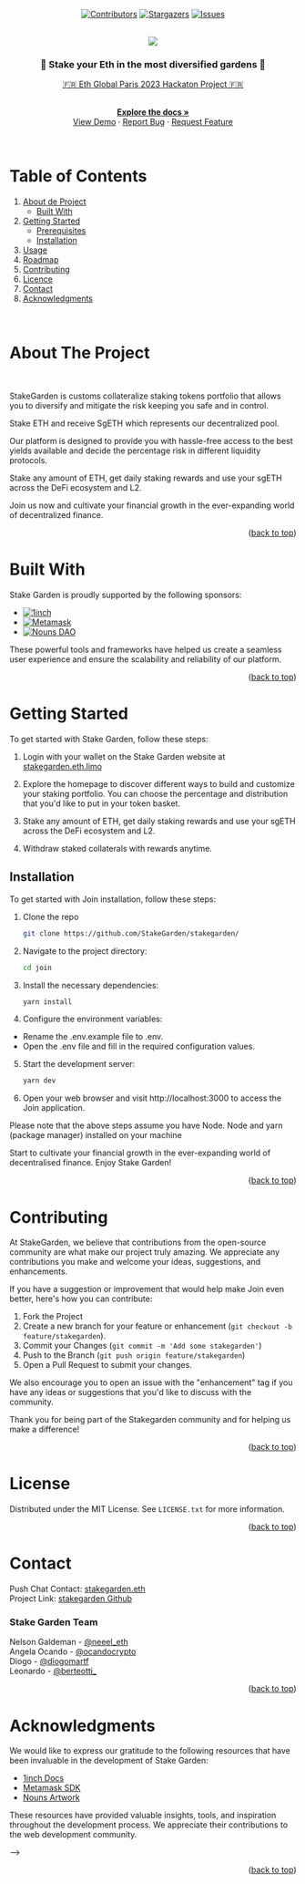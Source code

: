 <a name="readme-top"></a>

<div align="center">

[![Contributors][contributors-shield]][contributors-url]
[![Stargazers][stars-shield]][stars-url]
[![Issues][issues-shield]][issues-url]

</div>

<!-- PROJECT INTRO -->

<br />
<div align="center">
  <a href="https://github.com/StakeGarden/stakegarden">
    <img src="https://i.imgur.com/2XF05aM.png">
  </a>

 <h3 align="center"> 🌳 Stake your Eth in the most diversified gardens 🌳 </h3>

  <p align="center">

  [🇫🇷 Eth Global Paris 2023 Hackaton Project 🇫🇷](https://ethglobal.com/events/paris2023)

   <br />
    <a href="https://github.com/StakeGarden/stakegarden"><strong>Explore the docs »</strong></a>
    <br />
    <a href="https://github.com/StakeGarden/stakegarden">View Demo</a>
    ·
    <a href="https://github.com/StakeGarden/stakegarden">Report Bug</a>
    ·
    <a href="https://github.com/StakeGarden/stakegarden">Request Feature</a>
  </p>
</div>

<br />


<!-- TABLE OF CONTENTS -->

# Table of Contents 

1. [About de Project](#about-the-project)
    - [Built With](#built-with)
2. [Getting Started](#getting-started)
    - [Prerequisites](#prerequisites)
    - [Installation](#installation)
3. [Usage](#usage)
4. [Roadmap](#roadmap)
5. [Contributing](#contributing)
6. [Licence](#license)
7. [Contact](#contact)
8. [Acknowledgments](#acknowledgments)

<br />


<!-- ABOUT THE PROJECT -->

# About The Project


<br />

<!-- [![Product Name Screen Shot][product-screenshot]](https://example.com) -->

StakeGarden is customs collateralize staking tokens portfolio that allows you to diversify and mitigate the risk keeping you safe and in control.

Stake ETH and receive SgETH which represents our decentralized pool. 

Our platform is designed to provide you with hassle-free access to the best yields available and decide the percentage risk in different liquidity protocols.

Stake any amount of ETH, get daily staking rewards and use your sgETH across the DeFi ecosystem and L2.

Join us now and cultivate your financial growth in the ever-expanding world of decentralized finance.


<p align="right">(<a href="#readme-top">back to top</a>)</p>


# Built With


Stake Garden is proudly supported by the following sponsors:

* [![1inch][1inch.io]][1inch-url]
* [![Metamask][metamask.io]][Metamask-url]
* [![Nouns DAO][nouns.wtf]][Nouns-url]


These powerful tools and frameworks have helped us create a seamless user experience and ensure the scalability and reliability of our platform.


<p align="right">(<a href="#readme-top">back to top</a>)</p>



<!-- GETTING STARTED   -->


# Getting Started


To get started with Stake Garden, follow these steps:

1. Login with your wallet on the Stake Garden website at [stakegarden.eth.limo](stakegarden.eth.limo)

2. Explore the homepage to discover different ways to build and customize your staking portfolio. You can choose the percentage and distribution that you'd like to put in your token basket. 

3. Stake any amount of ETH, get daily staking rewards and use your sgETH across the DeFi ecosystem and L2.

4. Withdraw staked collaterals with rewards anytime.



## Installation 

 To get started with Join installation, follow these steps:

1. Clone the repo
   ```sh
   git clone https://github.com/StakeGarden/stakegarden/
   ```
2. Navigate to the project directory:
   ```sh
   cd join
   ```
3. Install the necessary dependencies:
   ```js
   yarn install
   ```
4.  Configure the environment variables:
  * Rename the .env.example file to .env.
  * Open the .env file and fill in the required configuration values.
5. Start the development server:
    ```js
   yarn dev
   ```
6. Open your web browser and visit http://localhost:3000 to access the Join application.

Please note that the above steps assume you have Node.
Node and yarn (package manager) installed on your machine

Start to cultivate your financial growth in the ever-expanding world of decentralised finance. Enjoy Stake Garden!

<p align="right">(<a href="#readme-top">back to top</a>)</p>


<!-- USAGE EXAMPLES -->

<!-- # Usage

 Acá va el demo en video y un par de bundles

_For more examples, please refer to the [Documentation](https://example.com)_ 

<p align="right">(<a href="#readme-top">back to top</a>)</p> 

 -->

<!-- CONTRIBUTING -->

# Contributing

At StakeGarden, we believe that contributions from the open-source community are what make our project truly amazing. We appreciate any contributions you make and welcome your ideas, suggestions, and enhancements.

If you have a suggestion or improvement that would help make Join even better, here's how you can contribute:

1. Fork the Project
2. Create a new branch for your feature or enhancement (`git checkout -b feature/stakegarden`).
3. Commit your Changes (`git commit -m 'Add some stakegarden'`)
4. Push to the Branch (`git push origin feature/stakegarden`)
5. Open a Pull Request to submit your changes.

We also encourage you to open an issue with the "enhancement" tag if you have any ideas or suggestions that you'd like to discuss with the community.

Thank you for being part of the Stakegarden community and for helping us make a difference!

<p align="right">(<a href="#readme-top">back to top</a>)</p>


<!-- LICENSE -->
# License

Distributed under the MIT License. See `LICENSE.txt` for more information.

<p align="right">(<a href="#readme-top">back to top</a>)</p>


<!-- CONTACT -->

# Contact

Push Chat Contact: [stakegarden.eth](https://app.push.org/chat)
<br />
Project Link: [stakegarden Github](https://github.com/StakeGarden/stakegarden)
<br />


### Stake Garden Team


Nelson Galdeman - [@neeel_eth](https://twitter.com/neeel_eth)
<br />
Angela Ocando - [@ocandocrypto](https://twitter.com/ocandocrypto) 
<br />
Diogo - [@diogomartf](https://twitter.com/diogomartf) 
<br />
Leonardo - [@berteotti_](https://twitter.com/berteotti_) 
<br />

<p align="right">(<a href="#readme-top">back to top</a>)</p>


<!-- ACKNOWLEDGMENTS -->

# Acknowledgments


We would like to express our gratitude to the following resources that have been invaluable in the development of Stake Garden:

* [1inch Docs](https://portal.1inch.dev/documentation/authentication)
* [Metamask SDK](https://docs.metamask.io/wallet/how-to/use-sdk/)
* [Nouns Artwork](https://nouns.center/assets)

<!-- * [Filecoin Docs](https://docs.filecoin.io/) -->

These resources have provided valuable insights, tools, and inspiration throughout the development process. We appreciate their contributions to the web development community.

-->

<p align="right">(<a href="#readme-top">back to top</a>)</p>



<!-- MARKDOWN LINKS  CUIDADO ACÁ QUE DEBO CAMBIAr ESTO-->

[contributors-shield]:https://img.shields.io/github/contributors/StakeGarden/stakegarden.svg?style=for-the-badge
[contributors-url]: https://github.com/StakeGarden/stakegarden/graphs/contributors
[stars-shield]: https://img.shields.io/github/stars/StakeGarden/stakegarden.svg?style=for-the-badge
[stars-url]:https://github.com/StakeGarden/stakegarden/stargazers
[issues-shield]: https://img.shields.io/github/issues/StakeGarden/stakegarden.svg?style=for-the-badge
[issues-url]: https://github.com/StakeGarden/stakegarden/issues
<!-- [license-shield]: https://img.shields.io/github/license/sheva323/JOIN.svg?style=for-the-badge
[license-url]: https://github.com/sheva323/JOIN/blob/main/LICENSE.txt -->

<!-- IMAGES -->

<!-- [product-screenshot]: images/product.png -->

<!-- SPONSORS -->

[1inch.io]:https://img.shields.io/badge/1inch-741FE0?style=for-the-badge&logo=polybase&logoColor=black
[1inch-url]:https://1inch.io
[metamask.io]:https://img.shields.io/badge/metamask-EB9510?style=for-the-badge&logo=metamask&logoColor=white
[Metamask-url]:https://metamask.io
[nouns.wtf]:https://img.shields.io/badge/nounsdao-36E000?style=for-the-badge&logo=nounsdao&logoColor=white
[Nouns-url]:https://nouns.wtf

<!-- [Filecoin.io]:https://img.shields.io/badge/filecoin-40bec8?style=for-the-badge&logo=filecoin&logoColor=blue
[Filecoin-url]:https://filecoin.io/ -->